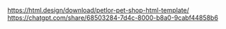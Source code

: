 https://html.design/download/petlor-pet-shop-html-template/
https://chatgpt.com/share/68503284-7d4c-8000-b8a0-9cabf44858b6
